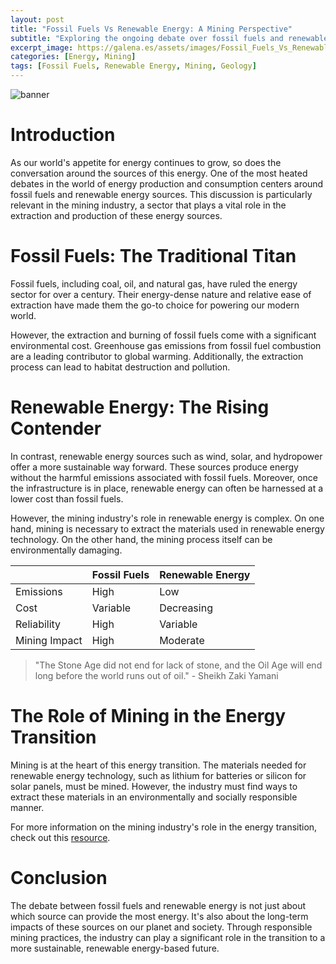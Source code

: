 ```yaml
---
layout: post
title: "Fossil Fuels Vs Renewable Energy: A Mining Perspective"
subtitle: "Exploring the ongoing debate over fossil fuels and renewable energy sources within the context of mining."
excerpt_image: https://galena.es/assets/images/Fossil_Fuels_Vs_Renewable.png
categories: [Energy, Mining]
tags: [Fossil Fuels, Renewable Energy, Mining, Geology]
---
```


![banner](https://galena.es/assets/images/Fossil_Fuels_Vs_Renewable.png)

# Introduction

As our world's appetite for energy continues to grow, so does the conversation around the sources of this energy. One of the most heated debates in the world of energy production and consumption centers around fossil fuels and renewable energy sources. This discussion is particularly relevant in the mining industry, a sector that plays a vital role in the extraction and production of these energy sources.

# Fossil Fuels: The Traditional Titan

Fossil fuels, including coal, oil, and natural gas, have ruled the energy sector for over a century. Their energy-dense nature and relative ease of extraction have made them the go-to choice for powering our modern world. 

However, the extraction and burning of fossil fuels come with a significant environmental cost. Greenhouse gas emissions from fossil fuel combustion are a leading contributor to global warming. Additionally, the extraction process can lead to habitat destruction and pollution.

# Renewable Energy: The Rising Contender

In contrast, renewable energy sources such as wind, solar, and hydropower offer a more sustainable way forward. These sources produce energy without the harmful emissions associated with fossil fuels. Moreover, once the infrastructure is in place, renewable energy can often be harnessed at a lower cost than fossil fuels.

However, the mining industry's role in renewable energy is complex. On one hand, mining is necessary to extract the materials used in renewable energy technology. On the other hand, the mining process itself can be environmentally damaging.

|            | Fossil Fuels | Renewable Energy |
|------------|--------------|------------------|
| Emissions  | High         | Low              |
| Cost       | Variable     | Decreasing       |
| Reliability| High         | Variable         |
| Mining Impact | High     | Moderate         |

> "The Stone Age did not end for lack of stone, and the Oil Age will end long before the world runs out of oil." - Sheikh Zaki Yamani

# The Role of Mining in the Energy Transition

Mining is at the heart of this energy transition. The materials needed for renewable energy technology, such as lithium for batteries or silicon for solar panels, must be mined. However, the industry must find ways to extract these materials in an environmentally and socially responsible manner.

For more information on the mining industry's role in the energy transition, check out this [resource](https://www.worldbank.org/en/topic/extractiveindustries/brief/climate-smart-mining-minerals-for-climate-action).

# Conclusion

The debate between fossil fuels and renewable energy is not just about which source can provide the most energy. It's also about the long-term impacts of these sources on our planet and society. Through responsible mining practices, the industry can play a significant role in the transition to a more sustainable, renewable energy-based future.